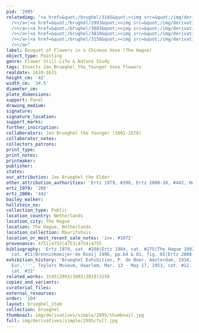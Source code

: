 ```yaml
---
pid: '2995'
relatedimg: "<a href=&quot;/brughel/3145&quot;><img src=&quot;/img/derivatives/simple/3145/thumbnail.jpg&quot;
  /></a>|<a href=&quot;/brughel/2993&quot;><img src=&quot;/img/derivatives/simple/2993/thumbnail.jpg&quot;
  /></a>|<a href=&quot;/brughel/3803&quot;><img src=&quot;/img/derivatives/simple/3803/thumbnail.jpg&quot;
  /></a>|<a href=&quot;/brughel/3819&quot;><img src=&quot;/img/derivatives/simple/3819/thumbnail.jpg&quot;
  /></a>|<a href=&quot;/brughel/3158&quot;><img src=&quot;/img/derivatives/simple/3158/thumbnail.jpg&quot;
  /></a>"
label: Bouquet of Flowers in a Chinese Vase (The Hague)
object_type: Painting
genre: Flower Still-Life & Nature Study
tags: Insects Jan_Brueghel_the_Younger Vase Flowers
realdate: 1610-1615
height_cm: '42'
width_cm: '34.5'
diameter_cm: 
plate_dimensions: 
support: Panel
drawing_medium: 
signature: 
signature_location: 
support_marks: 
further_inscription: 
collaborators: Jan Brueghel the Younger (1601-1678)
collaborator_notes: 
collectors_patrons: 
print_type: 
print_notes: 
printmaker: 
publisher: 
states: 
our_attribution: Jan Brueghel the Elder
other_attribution_authorities: 'Ertz 1979, #208, Ertz 2008-10, #442, Honig database'
ertz_1979: '208'
ertz_2008: '442'
bailey_walker: 
hollstein_no: 
collection_type: Public
location_country: Netherlands
location_city: The Hague
location: The Hague, Netherlands
location_collection: Mauritshuis
location_or_most_recent_sale_notes: 'inv. #1072'
provenance: 4751|4752|4753|4754|4755
bibliography: 'Ertz 1979, cat. #208|Ertz 1984, cat. #275|The Hague 1992, p. 72 under
  cat. #11|Brenninkmeijer-de Rooij 1996, pp.64 & 81, fig. 65|Ertz 2008-10, cat. #442'
exhibition_history: 'Brueghel Exhibition, P. de Boer, Amsterdam, 1934, cat. #274|''''Bloemenwereld
  Eur.'''', Teylers Museum, Haarlem, Mar. 13 - May 17, 1953, cat. #12.|Ghent 1960,
  cat. #32'
related_works: 3145|2993|3803|3819|3158
copies_and_variants: 
curatorial_files: 
external_resources: 
order: '104'
layout: brueghel_item
collection: brueghel
thumbnail: img/derivatives/simple/2995/thumbnail.jpg
full: img/derivatives/simple/2995/full.jpg
---
```

